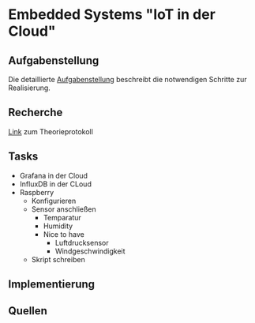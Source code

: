 # Embedded Systems "IoT in der Cloud"

## Aufgabenstellung
Die detaillierte [Aufgabenstellung](TASK.md) beschreibt die notwendigen Schritte zur Realisierung.

## Recherche

[Link](https://www.overleaf.com/read/tskpsrxqbmhb) zum Theorieprotokoll

## Tasks

* Grafana in der Cloud 
* InfluxDB in der CLoud
* Raspberry
  * Konfigurieren
  * Sensor anschließen
    * Temparatur 
    * Humidity
    * Nice to have
      * Luftdrucksensor
      * Windgeschwindigkeit
  * Skript schreiben
 

## Implementierung

## Quellen
